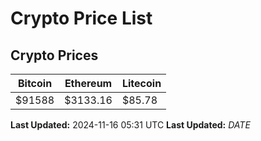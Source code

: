 # Crypto Price List

## Crypto Prices
| Bitcoin | Ethereum | Litecoin |
| ------- | -------- | -------- |
| $91588 | $3133.16 | $85.78 |
**Last Updated:** 2024-11-16 05:31 UTC
**Last Updated:** $DATE$
